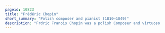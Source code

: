 ```yaml
---
pageid: 10823
title: "Frédéric Chopin"
short_summary: "Polish composer and pianist (1810–1849)"
description: "Frdric Franois Chopin was a polish Composer and virtuoso Pianist of the romantic Period who wrote primarily for Solo Piano. He has maintained worldwide renown as a leading Musician of his Era, one whose 'poetic Genius was based on a professional Technique that was without equal in his Generation'."
---
```

